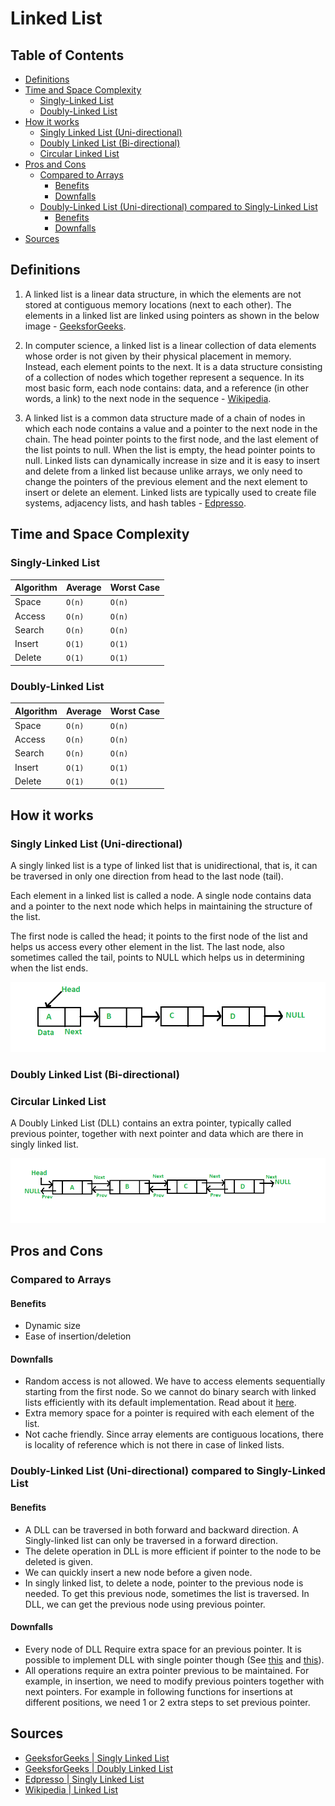 # Linked List

## Table of Contents
- [Definitions](#definitions)
- [Time and Space Complexity](#time-and-space-complexity)
  * [Singly-Linked List](#singly-linked-list)
  * [Doubly-Linked List](#doubly-linked-list)
- [How it works](#how-it-works)
  * [Singly Linked List (Uni-directional)](#singly-linked-list--uni-directional-)
  * [Doubly Linked List (Bi-directional)](#doubly-linked-list--bi-directional-)
  * [Circular Linked List](#circular-linked-list)
- [Pros and Cons](#pros-and-cons)
  * [Compared to Arrays](#compared-to-arrays)
    + [Benefits](#benefits)
    + [Downfalls](#downfalls)
  * [Doubly-Linked List (Uni-directional) compared to Singly-Linked List](#doubly-linked-list--uni-directional--compared-to-singly-linked-list)
    + [Benefits](#benefits-1)
    + [Downfalls](#downfalls-1)
- [Sources](#sources)

## Definitions
1. A linked list is a linear data structure, in which the elements are not stored at
contiguous memory locations (next to each other). The elements in a linked list are
linked using pointers as shown in the below image - [GeeksforGeeks][5].

2. In computer science, a linked list is a linear collection of data elements whose order
is not given by their physical placement in memory. Instead, each element points to the
next. It is a data structure consisting of a collection of nodes which together represent
a sequence. In its most basic form, each node contains: data, and a reference (in other
words, a link) to the next node in the sequence - [Wikipedia][4].

3. A linked list is a common data structure made of a chain of nodes in which each node
contains a value and a pointer to the next node in the chain. The head pointer points to
the first node, and the last element of the list points to null. When the list is empty,
the head pointer points to null. Linked lists can dynamically increase in size and it is
easy to insert and delete from a linked list because unlike arrays, we only need to
change the pointers of the previous element and the next element to insert or delete an
element. Linked lists are typically used to create file systems, adjacency lists, ​and
hash tables - [Edpresso][6].

## Time and Space Complexity

### Singly-Linked List

| Algorithm | Average | Worst Case |
| --------- | ------- | ---------- |
| Space     | `O(n)`  | `O(n)`     |
| Access    | `O(n)`  | `O(n)`     |
| Search    | `O(n)`  | `O(n)`     |
| Insert    | `O(1)`  | `O(1)`     |
| Delete    | `O(1)`  | `O(1)`     |

### Doubly-Linked List

| Algorithm | Average | Worst Case | 
| --------- | ------- | ---------- |
| Space     | `O(n)`  | `O(n)`     |
| Access    | `O(n)`  | `O(n)`     |
| Search    | `O(n)`  | `O(n)`     |
| Insert    | `O(1)`  | `O(1)`     |
| Delete    | `O(1)`  | `O(1)`     |

## How it works

### Singly Linked List (Uni-directional)
A singly linked list is a type of linked list that is unidirectional, that is, it can be
traversed in only one direction from head to the last node (tail).

Each element in a linked list is called a node. A single node contains data and a pointer to
the next node which helps in maintaining the structure of the list.

The first node is called the head; it points to the first node of the list and helps us
access every other element in the list. The last node, also sometimes called the tail,
points to NULL which helps us in determining when the list ends.

![Singly-Linked List](./resources/singly-linked-list.png)

### Doubly Linked List (Bi-directional)
### Circular Linked List
A Doubly Linked List (DLL) contains an extra pointer, typically called previous pointer,
together with next pointer and data which are there in singly linked list.

![Singly-Linked List](./resources/doubly-linked-list.png)

## Pros and Cons

### Compared to Arrays
#### Benefits
- Dynamic size
- Ease of insertion/deletion

#### Downfalls
- Random access is not allowed. We have to access elements sequentially starting from the
first node. So we cannot do binary search with linked lists efficiently with its default
implementation. Read about it
[here](https://www.geeksforgeeks.org/binary-search-on-singly-linked-list/).
- Extra memory space for a pointer is required with each element of the list.
- Not cache friendly. Since array elements are contiguous locations, there is locality
of reference which is not there in case of linked lists.

### Doubly-Linked List (Uni-directional) compared to Singly-Linked List

#### Benefits
- A DLL can be traversed in both forward and backward direction. A Singly-linked list can
only be traversed in a forward direction.
- The delete operation in DLL is more efficient if pointer to the node to be deleted 
is given.
- We can quickly insert a new node before a given node.
- In singly linked list, to delete a node, pointer to the previous node is needed. To get
this previous node, sometimes the list is traversed. In DLL, we can get the previous
node using previous pointer.

#### Downfalls
- Every node of DLL Require extra space for an previous pointer. It is possible to implement
DLL with single pointer though (See [this](https://www.geeksforgeeks.org/xor-linked-list-a-memory-efficient-doubly-linked-list-set-1/) and
[this](https://www.geeksforgeeks.org/xor-linked-list-a-memory-efficient-doubly-linked-list-set-2/)).
- All operations require an extra pointer previous to be maintained. For example, in
insertion, we need to modify previous pointers together with next pointers. For example
in following functions for insertions at different positions, we need 1 or 2 extra steps
to set previous pointer.

## Sources
- [GeeksforGeeks | Singly Linked List][1]
- [GeeksforGeeks | Doubly Linked List][2]
- [Edpresso | Singly Linked List][3]
- [Wikipedia | Linked List][4]

[1]: https://www.geeksforgeeks.org/linked-list-set-1-introduction/
[2]: https://www.geeksforgeeks.org/doubly-linked-list
[3]: https://www.educative.io/edpresso/what-is-a-singly-linked-list
[4]: https://en.wikipedia.org/wiki/Linked_list
[5]: https://www.geeksforgeeks.org/data-structures/linked-list
[6]: https://www.educative.io/edpresso/what-is-a-linked-list
